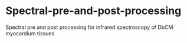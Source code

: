 # Spectral-pre-and-post-processing
Spectral pre and post processing for infrared spectroscopy of DbCM myocardium tissues
